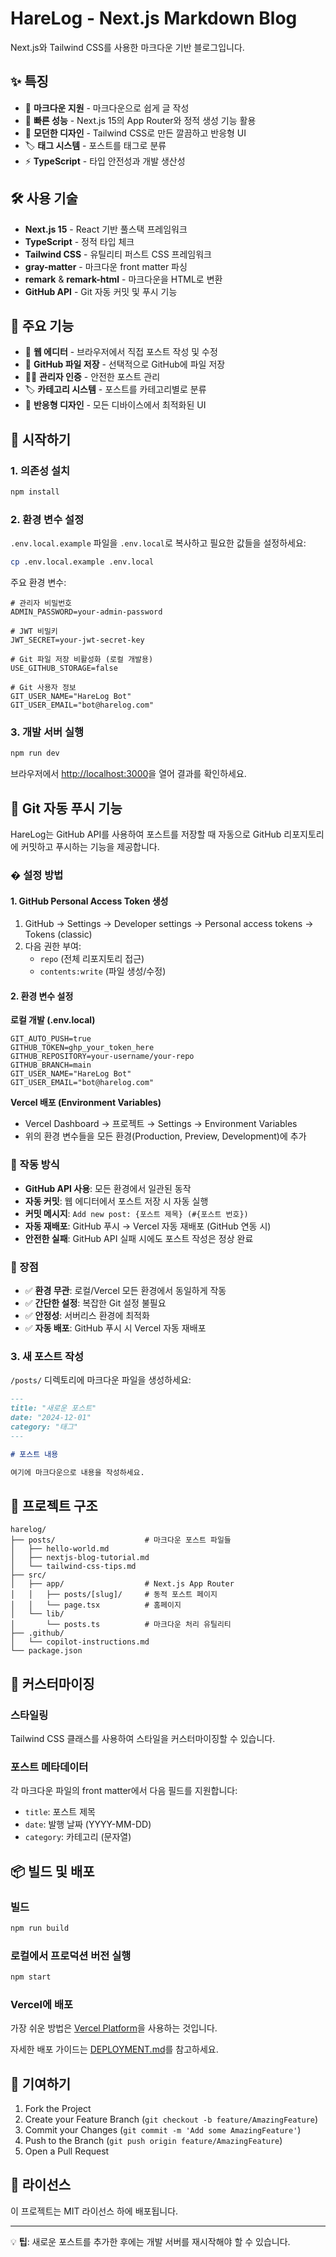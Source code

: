 # HareLog - Next.js Markdown Blog

Next.js와 Tailwind CSS를 사용한 마크다운 기반 블로그입니다.

## ✨ 특징

-   📝 **마크다운 지원** - 마크다운으로 쉽게 글 작성
-   🚀 **빠른 성능** - Next.js 15의 App Router와 정적 생성 기능 활용
-   🎨 **모던한 디자인** - Tailwind CSS로 만든 깔끔하고 반응형 UI
-   🏷️ **태그 시스템** - 포스트를 태그로 분류
-   ⚡ **TypeScript** - 타입 안전성과 개발 생산성

## 🛠️ 사용 기술

-   **Next.js 15** - React 기반 풀스택 프레임워크
-   **TypeScript** - 정적 타입 체크
-   **Tailwind CSS** - 유틸리티 퍼스트 CSS 프레임워크
-   **gray-matter** - 마크다운 front matter 파싱
-   **remark** & **remark-html** - 마크다운을 HTML로 변환
-   **GitHub API** - Git 자동 커밋 및 푸시 기능

## 🎯 주요 기능

-   📝 **웹 에디터** - 브라우저에서 직접 포스트 작성 및 수정
-   🔄 **GitHub 파일 저장** - 선택적으로 GitHub에 파일 저장
-   👨‍💻 **관리자 인증** - 안전한 포스트 관리
-   🏷️ **카테고리 시스템** - 포스트를 카테고리별로 분류
-   📱 **반응형 디자인** - 모든 디바이스에서 최적화된 UI

## 🚀 시작하기

### 1. 의존성 설치

```bash
npm install
```

### 2. 환경 변수 설정

`.env.local.example` 파일을 `.env.local`로 복사하고 필요한 값들을 설정하세요:

```bash
cp .env.local.example .env.local
```

주요 환경 변수:

```env
# 관리자 비밀번호
ADMIN_PASSWORD=your-admin-password

# JWT 비밀키
JWT_SECRET=your-jwt-secret-key

# Git 파일 저장 비활성화 (로컬 개발용)
USE_GITHUB_STORAGE=false

# Git 사용자 정보
GIT_USER_NAME="HareLog Bot"
GIT_USER_EMAIL="bot@harelog.com"
```

### 3. 개발 서버 실행

```bash
npm run dev
```

브라우저에서 [http://localhost:3000](http://localhost:3000)을 열어 결과를 확인하세요.

## 🔄 Git 자동 푸시 기능

HareLog는 GitHub API를 사용하여 포스트를 저장할 때 자동으로 GitHub 리포지토리에 커밋하고 푸시하는 기능을 제공합니다.

### � 설정 방법

#### 1. GitHub Personal Access Token 생성

1. GitHub → Settings → Developer settings → Personal access tokens → Tokens (classic)
2. 다음 권한 부여:
    - `repo` (전체 리포지토리 접근)
    - `contents:write` (파일 생성/수정)

#### 2. 환경 변수 설정

**로컬 개발 (.env.local)**

```env
GIT_AUTO_PUSH=true
GITHUB_TOKEN=ghp_your_token_here
GITHUB_REPOSITORY=your-username/your-repo
GITHUB_BRANCH=main
GIT_USER_NAME="HareLog Bot"
GIT_USER_EMAIL="bot@harelog.com"
```

**Vercel 배포 (Environment Variables)**

-   Vercel Dashboard → 프로젝트 → Settings → Environment Variables
-   위의 환경 변수들을 모든 환경(Production, Preview, Development)에 추가

### 🔧 작동 방식

-   **GitHub API 사용**: 모든 환경에서 일관된 동작
-   **자동 커밋**: 웹 에디터에서 포스트 저장 시 자동 실행
-   **커밋 메시지**: `Add new post: {포스트 제목} (#{포스트 번호})`
-   **자동 재배포**: GitHub 푸시 → Vercel 자동 재배포 (GitHub 연동 시)
-   **안전한 실패**: GitHub API 실패 시에도 포스트 작성은 정상 완료

### 🎯 장점

-   ✅ **환경 무관**: 로컬/Vercel 모든 환경에서 동일하게 작동
-   ✅ **간단한 설정**: 복잡한 Git 설정 불필요
-   ✅ **안정성**: 서버리스 환경에 최적화
-   ✅ **자동 배포**: GitHub 푸시 시 Vercel 자동 재배포

### 3. 새 포스트 작성

`/posts/` 디렉토리에 마크다운 파일을 생성하세요:

```markdown
---
title: "새로운 포스트"
date: "2024-12-01"
category: "태그"
---

# 포스트 내용

여기에 마크다운으로 내용을 작성하세요.
```

## 📁 프로젝트 구조

```
harelog/
├── posts/                    # 마크다운 포스트 파일들
│   ├── hello-world.md
│   ├── nextjs-blog-tutorial.md
│   └── tailwind-css-tips.md
├── src/
│   ├── app/                  # Next.js App Router
│   │   ├── posts/[slug]/     # 동적 포스트 페이지
│   │   └── page.tsx          # 홈페이지
│   └── lib/
│       └── posts.ts          # 마크다운 처리 유틸리티
├── .github/
│   └── copilot-instructions.md
└── package.json
```

## 🎨 커스터마이징

### 스타일링

Tailwind CSS 클래스를 사용하여 스타일을 커스터마이징할 수 있습니다.

### 포스트 메타데이터

각 마크다운 파일의 front matter에서 다음 필드를 지원합니다:

-   `title`: 포스트 제목
-   `date`: 발행 날짜 (YYYY-MM-DD)
-   `category`: 카테고리 (문자열)

## 📦 빌드 및 배포

### 빌드

```bash
npm run build
```

### 로컬에서 프로덕션 버전 실행

```bash
npm start
```

### Vercel에 배포

가장 쉬운 방법은 [Vercel Platform](https://vercel.com/new)을 사용하는 것입니다.

자세한 배포 가이드는 [DEPLOYMENT.md](./DEPLOYMENT.md)를 참고하세요.

## 🤝 기여하기

1. Fork the Project
2. Create your Feature Branch (`git checkout -b feature/AmazingFeature`)
3. Commit your Changes (`git commit -m 'Add some AmazingFeature'`)
4. Push to the Branch (`git push origin feature/AmazingFeature`)
5. Open a Pull Request

## 📄 라이선스

이 프로젝트는 MIT 라이선스 하에 배포됩니다.

---

💡 **팁**: 새로운 포스트를 추가한 후에는 개발 서버를 재시작해야 할 수 있습니다.
